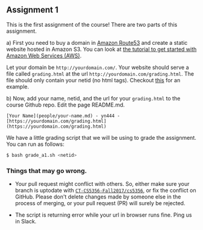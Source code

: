 Assignment 1
------------

This is the first assignment of the course!
There are two parts of this assignment.

a) First you need to buy a domain in [Amazon
   Route53](https://aws.amazon.com/route53/) and create a static website hosted in
   Amazon S3.  You can look at [the tutorial to get started with Amazon Web
   Services (AWS)]().  
   
   Let your domain be `http://yourdomain.com/`. 
   Your website should serve a file called `grading.html` at the url `http://yourdomain.com/grading.html`.
   The file should only contain your netid (no html tags).
   Checkout [this](https://typtop.info/grading.html) for an example.
   

b) Now, add your name, netid, and the url for your `grading.html` to the course Github repo. Edit the page
   README.md.  
   ```text
   [Your Name](people/your-name.md) - yn444 - [https://yourdomain.com/grading.html](https://yourdomain.com/grading.html) 
   ```


We have a little grading script that we will be using to grade the assignment. You can run as follows:
```bash
$ bash grade_a1.sh <netid>
```  
   ### Things that may go wrong. 
   * Your pull request might conflict with others. So, either make sure your branch is uptodate 
   with [`CT-CS5356-Fall2017/cs5356`](https://github.com/CT-CS5356-Fall2017/cs5356/), or fix the conflict on GitHub.
   Please don't delete changes made by someone else in the process of merging, or your pull request (PR) will surely
   be rejected.  
  
   * The script is returning error while your url in browser runs fine. Ping us in Slack.